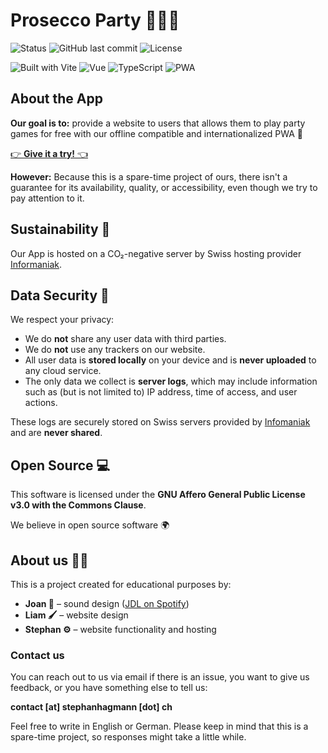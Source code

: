 # Prosecco Party 🪩🕺🤠

![Status](https://img.shields.io/badge/status-in_development-yellow)
![GitHub last commit](https://img.shields.io/github/last-commit/hagmannStephan/prosecco-party-vue)
![License](https://img.shields.io/badge/license-AGPL--3.0+Commons_Clause-lightgrey)


![Built with Vite](https://img.shields.io/badge/Built%20with-Vite-646CFF?logo=vite&logoColor=white)
![Vue](https://img.shields.io/badge/Vue.js-35495E?logo=vue.js&logoColor=4FC08D)
![TypeScript](https://img.shields.io/badge/TypeScript-3178C6?logo=typescript&logoColor=white)
![PWA](https://img.shields.io/badge/PWA-ready-5A0FC8?logo=pwa&logoColor=white)



## About the App
**Our goal is to:** provide a website to users that allows them to play party games for free with our offline compatible and internationalized PWA 🏁

[👉 **Give it a try!** 👈](https://proseccoparty.ch/)

**However:** Because this is a spare-time project of ours, there isn't a guarantee for its availability, quality, or accessibility, even though we try to pay attention to it.

## Sustainability 🌱
Our App is hosted on a CO₂-negative server by Swiss hosting provider [Informaniak](https://www.infomaniak.com).

## Data Security 🔏

We respect your privacy:

- We do **not** share any user data with third parties.
- We do **not** use any trackers on our website.
- All user data is **stored locally** on your device and is **never uploaded** to any cloud service.
- The only data we collect is **server logs**, which may include information such as (but is not limited to) IP address, time of access, and user actions.

These logs are securely stored on Swiss servers provided by [Infomaniak](https://www.infomaniak.com) and are **never shared**.

## Open Source 💻
This software is licensed under the **GNU Affero General Public License v3.0 with the Commons Clause**.

We believe in open source software 🌍

## About us 🚴‍♂️
This is a project created for educational purposes by:
- **Joan 🎸** – sound design ([JDL on Spotify](https://open.spotify.com/artist/5NUcHZ9WWGFL1slBTeWWpx))
- **Liam 🖌️** – website design
- **Stephan ⚙️** – website functionality and hosting

### Contact us

You can reach out to us via email if there is an issue, you want to give us feedback, or you have something else to tell us:

**contact [at] stephanhagmann [dot] ch**

Feel free to write in English or German. Please keep in mind that this is a spare-time project, so responses might take a little while.
